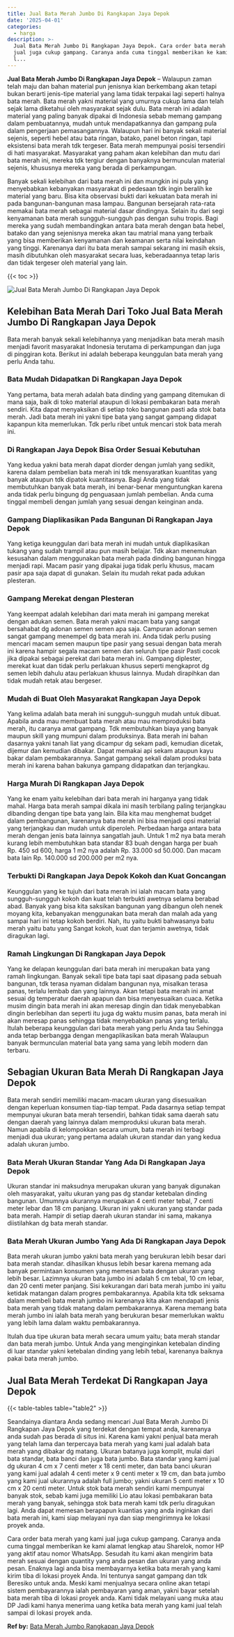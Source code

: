 ```yaml
---
title: Jual Bata Merah Jumbo Di Rangkapan Jaya Depok
date: '2025-04-01'
categories:
  - harga
description: >-
  Jual Bata Merah Jumbo Di Rangkapan Jaya Depok. Cara order bata merah yang kami
  jual juga cukup gampang. Caranya anda cuma tinggal memberikan ke kami alamat
  l...
---
```


**Jual Bata Merah Jumbo Di Rangkapan Jaya Depok** – Walaupun zaman telah maju dan bahan material pun jenisnya kian berkembang akan tetapi bukan berarti jenis-tipe material yang lama tidak terpakai lagi seperti halnya bata merah. Bata merah yakni material yang umurnya cukup lama dan telah sejak lama diketahui oleh masyarakat sejak dulu. Bata merah ini adalah material yang paling banyak dipakai di Indonesia sebab memang gampang dalam pembuatannya, mudah untuk mendapatkannya dan gampang pula dalam pengerjaan pemasangannya. Walaupun hari ini banyak sekali material sejenis, seperti hebel atau bata ringan, batako, panel beton ringan, tapi eksistensi bata merah tdk tergeser. Bata merah mempunyai posisi tersendiri di hati masyarakat. Masyarakat yang paham akan kelebihan dan mutu dari bata merah ini, mereka tdk tergiur dengan banyaknya bermunculan material sejenis, khususnya mereka yang berada di perkampungan.

Banyak sekali kelebihan dari bata merah ini dan mungkin ini pula yang menyebabkan kebanyakan masyarakat di pedesaan tdk ingin beralih ke material yang baru. Bisa kita observasi bukti dari kekuatan bata merah ini pada bangunan-bangunan masa lampau. Bangunan bersejarah rata-rata memakai bata merah sebagai material dasar dindingnya. Selain itu dari segi kenyamanan bata merah sungguh-sungguh pas dengan suhu tropis. Bagi mereka yang sudah membandingkan antara bata merah dengan bata hebel, batako dan yang sejenisnya mereka akan tau matrial mana yang terbaik yang bisa memberikan kenyamanan dan keamanan serta nilai keindahan yang tinggi. Karenanya dari itu bata merah sampai sekarang ini masih eksis, masih dibutuhkan oleh masyarakat secara luas, keberadaannya tetap laris dan tidak tergeser oleh material yang lain.

{{< toc >}}

![Jual Bata Merah Jumbo Di Rangkapan Jaya Depok](/images/jual-bata-merah-22.png)

## Kelebihan Bata Merah Dari Toko Jual Bata Merah Jumbo Di Rangkapan Jaya Depok

Bata merah banyak sekali kelebihannya yang menjadikan bata merah masih menjadi favorit masyarakat Indonesia terutama di perkampungan dan juga di pinggiran kota. Berikut ini adalah beberapa keunggulan bata merah yang perlu Anda tahu.

### Bata Mudah Didapatkan Di Rangkapan Jaya Depok

Yang pertama, bata merah adalah bata dinding yang gampang ditemukan di mana saja, baik di toko material ataupun di lokasi pembakaran bata merah sendiri. Kita dapat menyaksikan di setiap toko bangunan pasti ada stok bata merah. Jadi bata merah ini yakni tipe bata yang sangat gampang didapat kapanpun kita memerlukan. Tdk perlu ribet untuk mencari stok bata merah ini.

### Di Rangkapan Jaya Depok Bisa Order Sesuai Kebutuhan

Yang kedua yakni bata merah dapat diorder dengan jumlah yang sedikit, karena dalam pembelian bata merah ini tdk mensyaratkan kuantitas yang banyak ataupun tdk dipatok kuantitasnya. Bagi Anda yang tidak membutuhkan banyak bata merah, ini benar-benar menguntungkan karena anda tidak perlu bingung dg penguasaan jumlah pembelian. Anda cuma tinggal membeli dengan jumlah yang sesuai dengan keinginan anda.

### Gampang Diaplikasikan Pada Bangunan Di Rangkapan Jaya Depok

Yang ketiga keunggulan dari bata merah ini mudah untuk diaplikasikan tukang yang sudah trampil atau pun masih belajar. Tdk akan menemukan kesusahan dalam menggunakan bata merah pada dinding bangunan hingga menjadi rapi. Macam pasir yang dipakai juga tidak perlu khusus, macam pasir apa saja dapat di gunakan. Selain itu mudah rekat pada adukan plesteran.

### Gampang Merekat dengan Plesteran

Yang keempat adalah kelebihan dari mata merah ini gampang merekat dengan adukan semen. Bata merah yakni macam bata yang sangat bersahabat dg adonan semen semen apa saja. Campuran adonan semen sangat gampang menempel dg bata merah ini. Anda tidak perlu pusing mencari macam semen maupun tipe pasir yang sesuai dengan bata merah ini karena hampir segala macam semen dan seluruh tipe pasir Pasti cocok jika dipakai sebagai perekat dari bata merah ini. Gampang diplester, merekat kuat dan tidak perlu perlakuan khusus seperti mengkaprot dg semen lebih dahulu atau perlakuan khusus lainnya. Mudah dirapihkan dan tidak mudah retak atau bergeser.

### Mudah di Buat Oleh Masyarakat Rangkapan Jaya Depok

Yang kelima adalah bata merah ini sungguh-sungguh mudah untuk dibuat. Apabila anda mau membuat bata merah atau mau memproduksi bata merah, itu caranya amat gampang. Tdk membutuhkan biaya yang banyak maupun skill yang mumpuni dalam produksinya. Bata merah ini bahan dasarnya yakni tanah liat yang dicampur dg sekam padi, kemudian dicetak, dijemur dan kemudian dibakar. Dapat memakai api sekam ataupun kayu bakar dalam pembakarannya. Sangat gampang sekali dalam produksi bata merah ini karena bahan bakunya gampang didapatkan dan terjangkau.

### Harga Murah Di Rangkapan Jaya Depok

Yang ke enam yaitu kelebihan dari bata merah ini harganya yang tidak mahal. Harga bata merah sampai dikala ini masih terbilang paling terjangkau dibanding dengan tipe bata yang lain. Bila kita mau menghemat budget dalam pembangunan, karenanya bata merah ini bisa menjadi opsi material yang terjangkau dan mudah untuk diperoleh. Perbedaan harga antara bata merah dengan jenis bata lainnya sangatlah jauh. Untuk 1 m2 nya bata merah kurang lebih membutuhkan bata standar 83 buah dengan harga per buah Rp. 450 sd 600, harga 1 m2 nya adalah Rp. 33.000 sd 50.000. Dan macam bata lain Rp. 140.000 sd 200.000 per m2 nya.

### Terbukti Di Rangkapan Jaya Depok Kokoh dan Kuat Goncangan

Keunggulan yang ke tujuh dari bata merah ini ialah macam bata yang sungguh-sungguh kokoh dan kuat telah terbukti awetnya selama berabad abad. Banyak yang bisa kita saksikan bangunan yang dibangun oleh nenek moyang kita, kebanyakan menggunakan bata merah dan malah ada yang sampai hari ini tetap kokoh berdiri. Nah, itu yaitu bukti bahwasanya batu merah yaitu batu yang Sangat kokoh, kuat dan terjamin awetnya, tidak diragukan lagi.

### Ramah Lingkungan Di Rangkapan Jaya Depok

Yang ke delapan keunggulan dari bata merah ini merupakan bata yang ramah lingkungan. Banyak sekali tipe bata tapi saat dipasang pada sebuah bangunan, tdk terasa nyaman didalam bangunan nya, misalkan terasa panas, terlalu lembab dan yang lainnya. Akan tetapi bata merah ini amat sesuai dg temperatur daerah apapun dan bisa menyesuaikan cuaca. Ketika musim dingin bata merah ini akan meresap dingin dan tidak menyebabkan dingin berlebihan dan seperti itu juga dg waktu musim panas, bata merah ini akan meresap panas sehingga tidak menyebabkan panas yang terlalu. Itulah beberapa keunggulan dari bata merah yang perlu Anda tau Sehingga anda tetap berbangga dengan mengaplikasikan bata merah Walaupun banyak bermunculan material bata yang sama yang lebih modern dan terbaru.

## Sebagian Ukuran Bata Merah Di Rangkapan Jaya Depok

Bata merah sendiri memiliki macam-macam ukuran yang disesuaikan dengan keperluan konsumen tiap-tiap tempat. Pada dasarnya setiap tempat mempunyai ukuran bata merah tersendiri, bahkan tidak sama daerah satu dengan daerah yang lainnya dalam memproduksi ukuran bata merah. Namun apabila di kelompokkan secara umum, bata merah ini terbagi menjadi dua ukuran; yang pertama adalah ukuran standar dan yang kedua adalah ukuran jumbo.

### Bata Merah Ukuran Standar Yang Ada Di Rangkapan Jaya Depok

Ukuran standar ini maksudnya merupakan ukuran yang banyak digunakan oleh masyarakat, yaitu ukuran yang pas dg standar ketebalan dinding bangunan. Umumnya ukurannya merupakan 4 centi meter tebal, 7 centi meter lebar dan 18 cm panjang. Ukuran ini yakni ukuran yang standar pada bata merah. Hampir di setiap daerah ukuran standar ini sama, makanya diistilahkan dg bata merah standar.

### Bata Merah Ukuran Jumbo Yang Ada Di Rangkapan Jaya Depok

Bata merah ukuran jumbo yakni bata merah yang berukuran lebih besar dari bata merah standar. dihasilkan khusus lebih besar karena memang ada banyak permintaan konsumen yang memesan bata dengan ukuran yang lebih besar. Lazimnya ukuran bata jumbo ini adalah 5 cm tebal, 10 cm lebar, dan 20 centi meter panjang. Sisi kekurangan dari bata merah jumbo ini yaitu ketidak matangan dalam progres pembakarannya. Apabila kita tdk seksama dalam membeli bata merah jumbo ini karenanya kita akan mendapati jenis bata merah yang tidak matang dalam pembakarannya. Karena memang bata merah jumbo ini ialah bata merah yang berukuran besar memerlukan waktu yang lebih lama dalam waktu pembakarannya.

Itulah dua tipe ukuran bata merah secara umum yaitu; bata merah standar dan bata merah jumbo. Untuk Anda yang menginginkan ketebalan dinding di luar standar yakni ketebalan dinding yang lebih tebal, karenanya baiknya pakai bata merah jumbo.

## Jual Bata Merah Terdekat Di Rangkapan Jaya Depok

{{< table-tables table="table2" >}}

Seandainya diantara Anda sedang mencari Jual Bata Merah Jumbo Di Rangkapan Jaya Depok yang terdekat dengan tempat anda, karenanya anda sudah pas berada di situs ini. Karena kami yakni penjual bata merah yang telah lama dan terpercaya bata merah yang kami jual adalah bata merah yang dibakar dg matang. Ukuran batanya juga komplit, mulai dari bata standar, bata banci dan juga bata jumbo. Bata standar yang kami jual dg ukuran 4 cm x 7 centi meter x 18 centi meter, dan bata banci ukuran yang kami jual adalah 4 centi meter x 9 centi meter x 19 cm, dan bata jumbo yang kami jual ukurannya adalah full jumbo; yakni ukuran 5 centi meter x 10 cm x 20 centi meter. Untuk stok bata merah sendiri kami mempunyai banyak stok, sebab kami juga memiliki Lio atau lokasi pembakaran bata merah yang banyak, sehingga stok bata merah kami tdk perlu diragukan lagi. Anda dapat memesan berapapun kuantias yang anda inginkan dari bata merah ini, kami siap melayani nya dan siap mengirimnya ke lokasi proyek anda.

Cara order bata merah yang kami jual juga cukup gampang. Caranya anda cuma tinggal memberikan ke kami alamat lengkap atau Sharelok, nomor HP yang aktif atau nomor WhatsApp. Sesudah itu kami akan mengirim bata merah sesuai dengan quantity yang anda pesan dan ukuran yang anda pesan. Enaknya lagi anda bisa membayarnya ketika bata merah yang kami kirim tiba di lokasi proyek Anda. Ini tentunya sangat gampang dan tdk Beresiko untuk anda. Meski kami menjualnya secara online akan tetapi sistem pembayarannya ialah pembayaran yang aman, yakni bayar setelah bata merah tiba di lokasi proyek anda. Kami tidak melayani uang muka atau DP Jadi kami hanya menerima uang ketika bata merah yang kami jual telah sampai di lokasi proyek anda.

**Ref by:** [Bata Merah Jumbo Rangkapan Jaya Depok](https://id.wikipedia.org/wiki/Bata)
